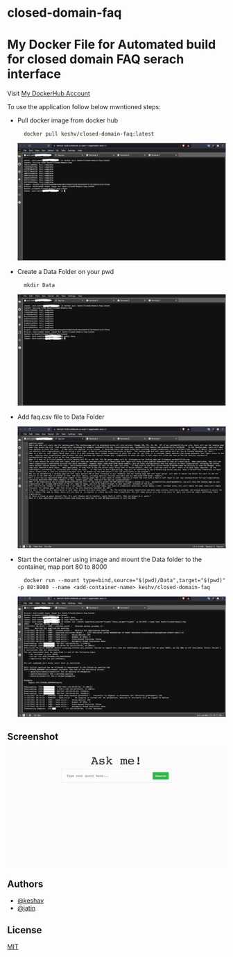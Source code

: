 # closed-domain-faq
# My Docker File for Automated build for closed domain FAQ serach interface

Visit [My DockerHub Account](https://hub.docker.com/u/keshv)

To use the application follow below mwntioned steps:

* Pull docker image from docker hub

        docker pull keshv/closed-domain-faq:latest

    ![](https://github.com/solidate/closed-domain-faq/blob/main/screenshots/1.png)

* Create a Data Folder on your pwd

        mkdir Data

    ![](https://github.com/solidate/closed-domain-faq/blob/main/screenshots/2.png)

* Add faq.csv file to Data Folder

    ![](https://github.com/solidate/closed-domain-faq/blob/main/screenshots/3.png)

* Start the container using image and mount the Data folder to the container, map port 80 to 8000

        docker run --mount type=bind,source="$(pwd)/Data",target="$(pwd)" -p 80:8000 --name <add-container-name> keshv/closed-domain-faq

    ![](https://github.com/solidate/closed-domain-faq/blob/main/screenshots/4.png)


## Screenshot

![](https://github.com/solidate/closed-domain-faq/blob/main/screenshots/record.gif)


## Authors

- [@keshav](https://www.github.com/solidate)
- [@jatin](https://www.github.com/jatindhankhar)


## License

[MIT](https://choosealicense.com/licenses/mit/)

